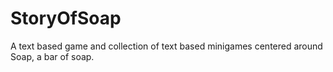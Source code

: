 # StoryOfSoap
A text based game and collection of text based minigames centered around Soap, a bar of soap. 
